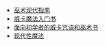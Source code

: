 +   [巫术现代指南](docs/mod-witchcraft/README.md)
+   [威卡魔法入门书](docs/wicca-magic-start-kit/README.md)
+   [面向初学者的威卡咒语和巫术书](docs/wicca-book-spell-witchcraft-begin/README.md)
+   [现代性魔法](docs/mod-sex-magic/README.md)
